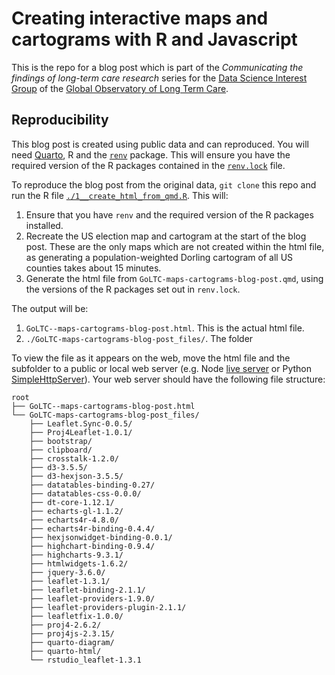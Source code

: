 # Creating interactive maps and cartograms with R and Javascript

This is the repo for a blog post which is part of the _Communicating the findings of long-term care research_ series for the [Data Science Interest Group](https://goltc.org/interest-group/data-science/) of the [Global Observatory of Long Term Care](https://goltc.org/).

## Reproducibility

This blog post is created using public data and can reproduced. You will need [Quarto](https://quarto.org/), R and the [`renv`](https://rstudio.github.io/renv/articles/renv.html) package. This will ensure you have the required version of the R packages contained in the [`renv.lock`](./renv.lock) file.

To reproduce the blog post from the original data, `git clone` this repo and run the R file [`./1__create_html_from_qmd.R`](./1__create_html_from_qmd.R). This will:

1. Ensure that you have `renv` and the required version of the R packages installed.
2. Recreate the US election map and cartogram at the start of the blog post. These are the only maps which are not created within the html file, as generating a population-weighted Dorling cartogram of all US counties takes about 15 minutes.
3. Generate the html file from `GoLTC-maps-cartograms-blog-post.qmd`, using the versions of the R packages set out in `renv.lock`.

The output will be:

1. `GoLTC--maps-cartograms-blog-post.html`. This is the actual html file.
2. `./GoLTC-maps-cartograms-blog-post_files/`. The folder

To view the file as it appears on the web, move the html file and the subfolder to a public or local web server (e.g. Node [live server](https://www.npmjs.com/package/live-server) or Python [SimpleHttpServer](https://www.digitalocean.com/community/tutorials/python-simplehttpserver-http-server)). Your web server should have the following file structure:

```
root
├── GoLTC--maps-cartograms-blog-post.html
└── GoLTC-maps-cartograms-blog-post_files/
    ├── Leaflet.Sync-0.0.5/
    ├── Proj4Leaflet-1.0.1/
    ├── bootstrap/
    ├── clipboard/
    ├── crosstalk-1.2.0/
    ├── d3-3.5.5/
    ├── d3-hexjson-3.5.5/
    ├── datatables-binding-0.27/
    ├── datatables-css-0.0.0/
    ├── dt-core-1.12.1/
    ├── echarts-gl-1.1.2/
    ├── echarts4r-4.8.0/
    ├── echarts4r-binding-0.4.4/
    ├── hexjsonwidget-binding-0.0.1/
    ├── highchart-binding-0.9.4/
    ├── highcharts-9.3.1/
    ├── htmlwidgets-1.6.2/
    ├── jquery-3.6.0/
    ├── leaflet-1.3.1/
    ├── leaflet-binding-2.1.1/
    ├── leaflet-providers-1.9.0/
    ├── leaflet-providers-plugin-2.1.1/
    ├── leafletfix-1.0.0/
    ├── proj4-2.6.2/
    ├── proj4js-2.3.15/
    ├── quarto-diagram/
    ├── quarto-html/
    └── rstudio_leaflet-1.3.1
```
